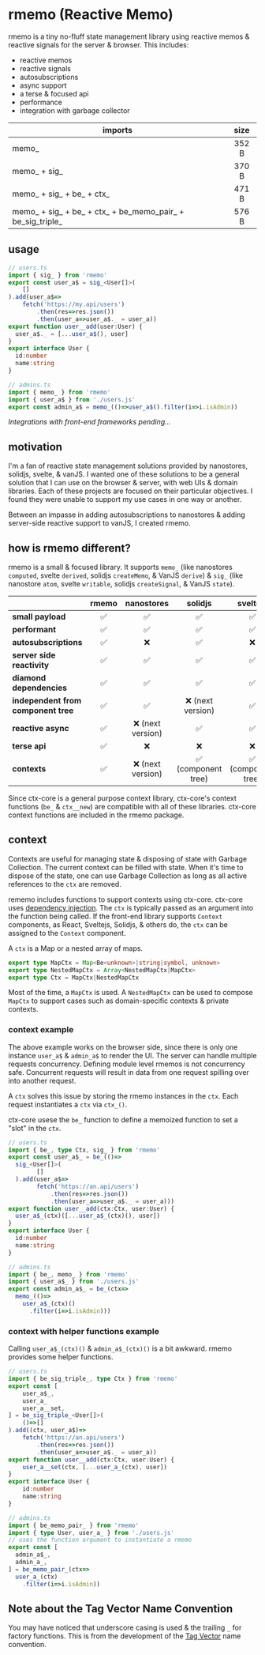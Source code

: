 # rmemo (Reactive Memo)

rmemo is a tiny no-fluff state management library using reactive memos & reactive signals for the server &
browser. This includes:

- reactive memos
- reactive signals
- autosubscriptions
- async support
- a terse & focused api
- performance
- integration with garbage collector

| imports                                                    | size  |
|------------------------------------------------------------|:-----:|
| memo_                                                      | 352 B |
| memo_ + sig_                                               | 370 B |
| memo_ + sig_ + be_ + ctx_                                  | 471 B |
| memo_ + sig_ + be_ + ctx_ + be_memo_pair_ + be_sig_triple_ | 576 B |

## usage

```ts
// users.ts
import { sig_ } from 'rmemo'
export const user_a$ = sig_<User[]>(
	[]
).add(user_a$=>
	fetch('https://my.api/users')
		.then(res=>res.json())
		.then(user_a=>user_a$._ = user_a))
export function user__add(user:User) {
  user_a$._ = [...user_a$(), user]
}
export interface User {
  id:number
  name:string
}
```

```ts
// admins.ts
import { memo_ } from 'rmemo'
import { user_a$ } from './users.js'
export const admin_a$ = memo_(()=>user_a$().filter(i=>i.isAdmin))
```

*Integrations with front-end frameworks pending...*

## motivation

I'm a fan of reactive state management solutions provided by nanostores, solidjs, svelte, & vanJS. I wanted one of
these solutions to be a general solution that I can use on the browser & server, with web UIs & domain libraries.
Each of these projects are focused on their particular objectives. I found they were unable to support my use cases
in one way or another.

Between an impasse in adding autosubscriptions to nanostores & adding server-side reactive support to vanJS, I
created rmemo.

## how is rmemo different?

rmemo is a small & focused library. It supports `memo_` (like nanostores `computed`, svelte `derived`,
solidjs `createMemo`, & VanJS `derive`) & `sig_` (like nanostore `atom`, svelte `writable`, solidjs
`createSignal`, & VanJS `state`).

|                                     | **rmemo** |  **nanostores**  |    **solidjs**     |    **sveltejs**    | **vanjs** |
|-------------------------------------|:---------:|:----------------:|:------------------:|:------------------:|:---------:|
| **small payload**                   |     ✅     |        ✅         |         ✅          |         ✅          |     ✅     |
| **performant**                      |     ✅     |        ✅         |         ✅          |         ✅          |     ✅     |
| **autosubscriptions**               |     ✅     |        ❌         |         ✅          |         ❌          |     ✅     |
| **server side reactivity**          |     ✅     |        ✅         |         ✅          |         ✅          |     ❌     |
| **diamond dependencies**            |     ✅     |        ✅         |         ✅          |         ✅          |     ❌     |
| **independent from component tree** |     ✅     |        ✅         |  ❌ (next version)  |         ✅          |     ✅     |
| **reactive async**                  |     ✅     | ❌ (next version) |         ✅          |         ✅          |     ❌     |
| **terse api**                       |     ✅     |        ❌         |         ❌          |         ❌          |     ✅     |
| **contexts**                        |     ✅     | ❌ (next version) | ✅ (component tree) | ✅ (component tree) |     ❌     |

Since ctx-core is a general purpose context library, ctx-core's context functions (`be_` & `ctx__new`) are
compatible with all of these libraries.
ctx-core context functions are included in the rmemo package.

## context

Contexts are useful for managing state & disposing of state with Garbage Collection. The current context can be
filled with state. When it's time to dispose of the state, one can use Garbage Collection as long as all active
references to the `ctx` are removed.

rememo includes functions to support contexts using ctx-core. ctx-core
uses [dependency injection](https://en.wikipedia.org/wiki/Dependency_injection).
The `ctx` is typically passed as an argument into the function being called. If the front-end library supports
`Context` components, as React, Sveltejs, Solidjs, & others do, the `ctx` can be assigned to the `Context` component.

A `ctx` is a Map or a nested array of maps.

```ts
export type MapCtx = Map<Be<unknown>|string|symbol, unknown>
export type NestedMapCtx = Array<NestedMapCtx|MapCtx>
export type Ctx = MapCtx|NestedMapCtx
```

Most of the time, a `MapCtx` is used. A `NestedMapCtx` can be used to compose `MapCtx` to support cases such as
domain-specific contexts & private contexts.

### context example

The above example works on the browser side, since there is only one instance `user_a$` & `admin_a$` to render the
UI. The server can handle multiple requests concurrency. Defining module level rmemos is not concurrency safe.
Concurrent requests will result in data from one request spilling over into another request.

A `ctx` solves this issue by storing the rmemo instances in the `ctx`. Each request instantiates a `ctx` via `ctx_()`.

ctx-core usese the `be_` function to define a memoized function to set a "slot" in the `ctx`.

```ts
// users.ts
import { be_, type Ctx, sig_ } from 'rmemo'
export const user_a$_ = be_(()=>
  sig_<User[]>(
		[]
  ).add(user_a$=>
		fetch('https://an.api/users')
			.then(res=>res.json())
			.then(user_a=>user_a$._ = user_a)))
export function user__add(ctx:Ctx, user:User) {
  user_a$_(ctx)([...user_a$_(ctx)(), user])
}
export interface User {
  id:number
  name:string
}
```

```ts
// admins.ts
import { be_, memo_ } from 'rmemo'
import { user_a$_ } from './users.js'
export const admin_a$_ = be_(ctx=>
  memo_(()=>
    user_a$_(ctx)()
      .filter(i=>i.isAdmin)))
```

### context with helper functions example

Calling `user_a$_(ctx)()` & `admin_a$_(ctx)()` is a bit awkward. rmemo provides some helper functions.

```ts
// users.ts
import { be_sig_triple_, type Ctx } from 'rmemo'
export const [
	user_a$_,
	user_a_
	user_a__set,
] = be_sig_triple_<User[]>(
	()=>[]
).add((ctx, user_a$)=>
	fetch('https://an.api/users')
		.then(res=>res.json())
		.then(user_a=>user_a$._ = user_a))
export function user__add(ctx:Ctx, user:User) {
	user_a__set(ctx, [...user_a_(ctx), user])
}
export interface User {
	id:number
	name:string
}
```

```ts
// admins.ts
import { be_memo_pair_ } from 'rmemo'
import { type User, user_a_ } from './users.js'
// uses the function argument to instantiate a rmemo
export const [
  admin_a$_,
  admin_a_,
] = be_memo_pair_(ctx=>
  user_a_(ctx)
    .filter(i=>i.isAdmin))
```

## Note about the Tag Vector Name Convention

You may have noticed that underscore casing is used & the trailing `_` for factory functions. This is from the
development of the [Tag Vector](https://www.briantakita.me/posts/tag-vector-0-introduction) name convention.
